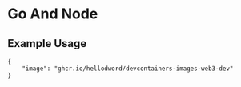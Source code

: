 # Go And Node

## Example Usage

```jsonc
{
    "image": "ghcr.io/hellodword/devcontainers-images-web3-dev"
}
```
